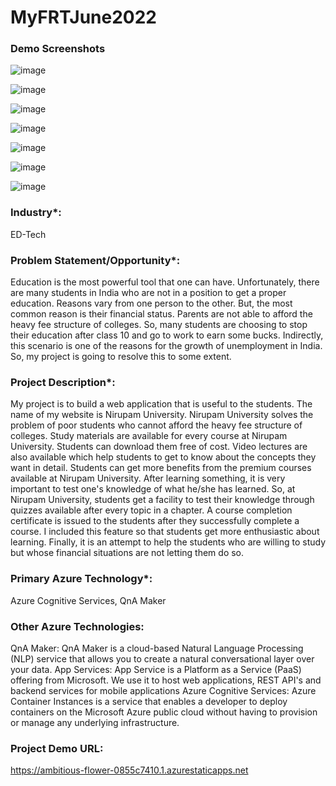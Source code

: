 # MyFRTJune2022

### Demo  Screenshots

![image](https://user-images.githubusercontent.com/100182800/175972271-9ba0c1c4-465a-4bf4-abeb-1e9d13ff2197.png)

![image](https://user-images.githubusercontent.com/100182800/175972431-ff207eb7-f2eb-44dc-86b6-d18d67e5f732.png)

![image](https://user-images.githubusercontent.com/100182800/175972496-c333d0a9-be28-44bc-a474-7537468f7564.png)

![image](https://user-images.githubusercontent.com/100182800/175972555-b3785407-9164-4344-acd5-f636b92b2275.png)

![image](https://user-images.githubusercontent.com/100182800/175972607-fbefc4c0-d98c-4e52-9636-95b3d46085a9.png)

![image](https://user-images.githubusercontent.com/100182800/175972649-2fdb991d-125e-4d26-9e66-1ba3227cbcf2.png)

![image](https://user-images.githubusercontent.com/100182800/175972689-74e9ddbc-5065-4faa-a91b-f334de3c1e82.png)


### Industry*: 
ED-Tech

### Problem Statement/Opportunity*:

Education is the most powerful tool that one can have. Unfortunately, there are many students in India who are not in a position to get a proper education. Reasons vary from one person to the other. But, the most common reason is their financial status. Parents are not able to afford the heavy fee structure of colleges. So, many students are choosing to stop their education after class 10 and go to work to earn some bucks. Indirectly, this scenario is one of the reasons for the growth of unemployment in India. So, my project is going to resolve this to some extent.


### Project Description*:


My project is to build a web application that is useful to the students. The name of my website is Nirupam University. Nirupam University solves the problem of poor students who cannot afford the heavy fee structure of colleges. Study materials are available for every course at Nirupam University. Students can download them free of cost. Video lectures are also available which help students to get to know about the concepts they want in detail. Students can get more benefits from the premium courses available at Nirupam University. After learning something, it is very important to test one's knowledge of what he/she has learned. So, at Nirupam University, students get a facility to test their knowledge through quizzes available after every topic in a chapter. A course completion certificate is issued to the students after they successfully complete a course. I included this feature so that students get more enthusiastic about learning. Finally, it is an attempt to help the students who are willing to study but whose financial situations are not letting them do so.


### Primary Azure Technology*:

Azure Cognitive Services, QnA Maker


### Other Azure Technologies:

QnA Maker: QnA Maker is a cloud-based Natural Language Processing (NLP) service that allows you to create a natural conversational layer over your data. App Services: App Service is a Platform as a Service (PaaS) offering from Microsoft. We use it to host web applications, REST API's and backend services for mobile applications Azure Cognitive Services: Azure Container Instances is a service that enables a developer to deploy containers on the Microsoft Azure public cloud without having to provision or manage any underlying infrastructure.


### Project Demo URL:

https://ambitious-flower-0855c7410.1.azurestaticapps.net


